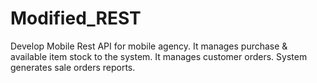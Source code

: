# Modified_REST
Develop Mobile Rest API for mobile agency. 
It manages purchase & available item stock to the system. 
It manages customer orders. System generates sale orders reports.

